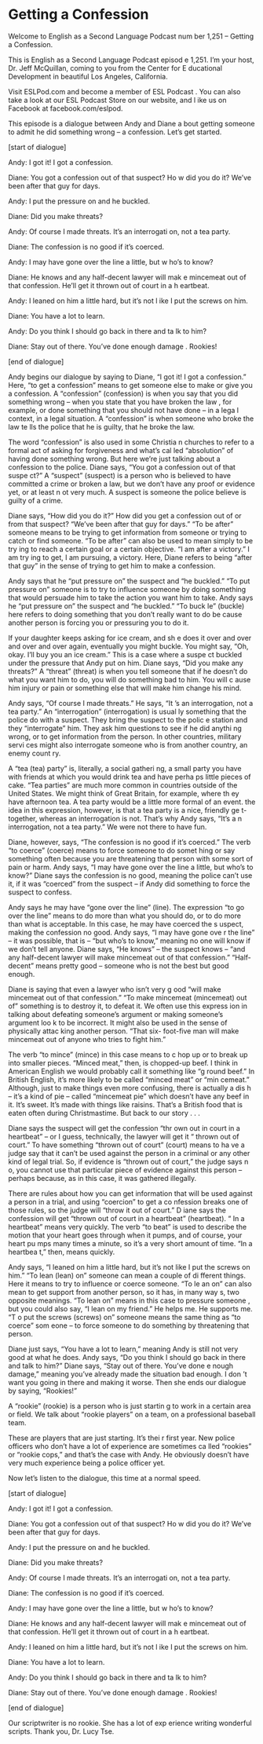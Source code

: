 # Getting a Confession

Welcome to English as a Second Language Podcast num ber 1,251 – Getting a Confession.

This is English as a Second Language Podcast episod e 1,251. I’m your host, Dr. Jeff McQuillan, coming to you from the Center for E ducational Development in beautiful Los Angeles, California.

Visit ESLPod.com and become a member of ESL Podcast . You can also take a look at our ESL Podcast Store on our website, and l ike us on Facebook at facebook.com/eslpod.

This episode is a dialogue between Andy and Diane a bout getting someone to admit he did something wrong – a confession. Let’s get started.

[start of dialogue]

Andy: I got it! I got a confession.

Diane: You got a confession out of that suspect? Ho w did you do it? We’ve been after that guy for days.

Andy: I put the pressure on and he buckled.

Diane: Did you make threats?

Andy: Of course I made threats. It’s an interrogati on, not a tea party.

Diane: The confession is no good if it’s coerced.

Andy: I may have gone over the line a little, but w ho’s to know?

Diane: He knows and any half-decent lawyer will mak e mincemeat out of that confession. He’ll get it thrown out of court in a h eartbeat.

Andy: I leaned on him a little hard, but it’s not l ike I put the screws on him.

Diane: You have a lot to learn.

Andy: Do you think I should go back in there and ta lk to him?

Diane: Stay out of there. You’ve done enough damage . Rookies!

[end of dialogue]

Andy begins our dialogue by saying to Diane, “I got  it! I got a confession.” Here, “to get a confession” means to get someone else to make or give you a confession. A “confession” (confession) is when you  say that you did something wrong – when you state that you have broken the law , for example, or done something that you should not have done – in a lega l context, in a legal situation. A “confession” is when someone who broke the law te lls the police that he is guilty, that he broke the law.

The word “confession” is also used in some Christia n churches to refer to a formal act of asking for forgiveness and what’s cal led “absolution” of having done something wrong. But here we’re just talking about a confession to the police. Diane says, “You got a confession out of that suspe ct?” A “suspect” (suspect) is a person who is believed to have committed a crime or broken a law, but we don’t have any proof or evidence yet, or at least n ot very much. A suspect is someone the police believe is guilty of a crime.

Diane says, “How did you do it?” How did you get a confession out of or from that suspect? “We’ve been after that guy for days.” “To be after” someone means to be trying to get information from someone or trying  to catch or find someone. “To be after” can also be used to mean simply to be try ing to reach a certain goal or a certain objective. “I am after a victory.” I am try ing to get, I am pursuing, a victory. Here, Diane refers to being “after that guy” in the  sense of trying to get him to make a confession.

Andy says that he “put pressure on” the suspect and  “he buckled.” “To put pressure on” someone is to try to influence someone  by doing something that would persuade him to take the action you want him to take. Andy says he “put pressure on” the suspect and “he buckled.” “To buck le” (buckle) here refers to doing something that you don’t really want to do be cause another person is forcing you or pressuring you to do it.

If your daughter keeps asking for ice cream, and sh e does it over and over and over and over again, eventually you might buckle. You might say, “Oh, okay. I’ll buy you an ice cream.” This is a case where a suspe ct buckled under the pressure that Andy put on him. Diane says, “Did you  make any threats?” A “threat” (threat) is when you tell someone that if he doesn’t do what you want him to do, you will do something bad to him. You will c ause him injury or pain or something else that will make him change his mind.

 Andy says, “Of course I made threats.” He says, “It ’s an interrogation, not a tea party.” An “interrogation” (interrogation) is usual ly something that the police do with a suspect. They bring the suspect to the polic e station and they “interrogate” him. They ask him questions to see if he did anythi ng wrong, or to get information from the person. In other countries, military servi ces might also interrogate someone who is from another country, an enemy count ry.

A “tea (tea) party” is, literally, a social gatheri ng, a small party you have with friends at which you would drink tea and have perha ps little pieces of cake. “Tea parties” are much more common in countries outside of the United States. We might think of Great Britain, for example, where th ey have afternoon tea. A tea party would be a little more formal of an event. the idea in this expression, however, is that a tea party is a nice, friendly ge t-together, whereas an interrogation is not. That’s why Andy says, “It’s a n interrogation, not a tea party.” We were not there to have fun.

Diane, however, says, “The confession is no good if  it’s coerced.” The verb “to coerce” (coerce) means to force someone to do somet hing or say something often because you are threatening that person with some sort of pain or harm. Andy says, “I may have gone over the line a little,  but who’s to know?” Diane says the confession is no good, meaning the police can’t use it, if it was “coerced” from the suspect – if Andy did something to force the suspect to confess.

Andy says he may have “gone over the line” (line). The expression “to go over the line” means to do more than what you should do,  or to do more than what is acceptable. In this case, he may have coerced the s uspect, making the confession no good. Andy says, “I may have gone ove r the line” – it was possible, that is – “but who’s to know,” meaning no  one will know if we don’t tell anyone. Diane says, “He knows” – the suspect knows – “and any half-decent lawyer will make mincemeat out of that confession.”  “Half-decent” means pretty good – someone who is not the best but good enough.

Diane is saying that even a lawyer who isn’t very g ood “will make mincemeat out of that confession.” “To make mincemeat (mincemeat)  out of” something is to destroy it, to defeat it. We often use this express ion in talking about defeating someone’s argument or making someone’s argument loo k to be incorrect. It might also be used in the sense of physically attac king another person. “That six- foot-five man will make mincemeat out of anyone who  tries to fight him.”

The verb “to mince” (mince) in this case means to c hop up or to break up into smaller pieces. “Minced meat,” then, is chopped-up beef. I think in American English we would probably call it something like “g round beef.” In British English, it’s more likely to be called “minced meat” or “min cemeat.” Although, just to make things even more confusing, there is actually a dis h – it’s a kind of pie – called “mincemeat pie” which doesn’t have any beef in it. It’s sweet. It’s made with things like raisins. That’s a British food that is eaten often during Christmastime. But back to our story . . .

Diane says the suspect will get the confession “thr own out in court in a heartbeat” – or I guess, technically, the lawyer will get it “ thrown out of court.” To have something “thrown out of court” (court) means to ha ve a judge say that it can’t be used against the person in a criminal or any other kind of legal trial. So, if evidence is “thrown out of court,” the judge says n o, you cannot use that particular piece of evidence against this person – perhaps because, as in this case, it was gathered illegally.

There are rules about how you can get information that will be used against a person in a trial, and using “coercion” to get a co nfession breaks one of those rules, so the judge will “throw it out of court.” D iane says the confession will get “thrown out of court in a heartbeat” (heartbeat). “ In a heartbeat” means very quickly. The verb “to beat” is used to describe the  motion that your heart goes through when it pumps, and of course, your heart pu mps many times a minute, so it’s a very short amount of time. “In a heartbea t,” then, means quickly.

Andy says, “I leaned on him a little hard, but it’s  not like I put the screws on him.” “To lean (lean) on” someone can mean a couple of di fferent things. Here it means to try to influence or coerce someone. “To le an on” can also mean to get support from another person, so it has, in many way s, two opposite meanings. “To lean on” means in this case to pressure someone , but you could also say, “I lean on my friend.” He helps me. He supports me. “T o put the screws (screws) on” someone means the same thing as “to coerce” som eone – to force someone to do something by threatening that person.

Diane just says, “You have a lot to learn,” meaning  Andy is still not very good at what he does. Andy says, “Do you think I should go back in there and talk to him?” Diane says, “Stay out of there. You’ve done e nough damage,” meaning you’ve already made the situation bad enough. I don ’t want you going in there and making it worse. Then she ends our dialogue by saying, “Rookies!”

A “rookie” (rookie) is a person who is just startin g to work in a certain area or field. We talk about “rookie players” on a team, on  a professional baseball team.

These are players that are just starting. It’s thei r first year. New police officers who don’t have a lot of experience are sometimes ca lled “rookies” or “rookie cops,” and that’s the case with Andy. He obviously doesn’t have very much experience being a police officer yet.

Now let’s listen to the dialogue, this time at a normal speed.

[start of dialogue]

Andy: I got it! I got a confession.

Diane: You got a confession out of that suspect? Ho w did you do it? We’ve been after that guy for days.

Andy: I put the pressure on and he buckled.

Diane: Did you make threats?

Andy: Of course I made threats. It’s an interrogati on, not a tea party.

Diane: The confession is no good if it’s coerced.

Andy: I may have gone over the line a little, but w ho’s to know?

Diane: He knows and any half-decent lawyer will mak e mincemeat out of that confession. He’ll get it thrown out of court in a h eartbeat.

Andy: I leaned on him a little hard, but it’s not l ike I put the screws on him.

Diane: You have a lot to learn.

Andy: Do you think I should go back in there and ta lk to him?

Diane: Stay out of there. You’ve done enough damage . Rookies!

[end of dialogue]

Our scriptwriter is no rookie. She has a lot of exp erience writing wonderful scripts. Thank you, Dr. Lucy Tse.



